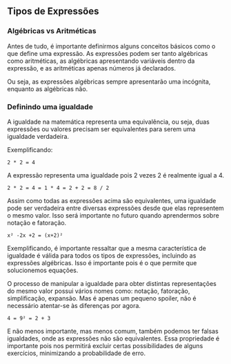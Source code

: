 ## Tipos de Expressões
### Algébricas vs Aritméticas

Antes de tudo, é importante definirmos alguns conceitos básicos como o que define uma expressão. As expressões podem ser tanto algébricas como aritméticas, as algébricas apresentando variáveis dentro da expressão, e as aritméticas apenas números já declarados.

Ou seja, as expressões algébricas sempre apresentarão uma incógnita, enquanto as algébricas não.

### Definindo uma igualdade

A igualdade na matemática representa uma equivalência, ou seja, duas expressões ou valores precisam ser equivalentes para serem uma igualdade verdadeira.

Exemplificando:

```2 * 2 = 4```

A expressão representa uma igualdade pois 2 vezes 2 é realmente igual a 4.

```2 * 2 = 4 = 1 * 4 = 2 + 2 = 8 / 2```

Assim como todas as expressões acima são equivalentes, uma igualdade pode ser verdadeira entre diversas expressões desde que elas representem o mesmo valor. Isso será importante no futuro quando aprendermos sobre notação e fatoração.

```x² -2x +2 = (x+2)²```

Exemplificando, é importante ressaltar que a mesma característica de igualdade é válida para todos os tipos de expressões, incluindo as expressões algébricas. Isso é importante pois é o que permite que solucionemos equações.

O processo de manipular a igualdade para obter distintas representações do mesmo valor possui vários nomes como: notação, fatoração, simplificação, expansão.
Mas é apenas um pequeno spoiler, não é necessário atentar-se às diferenças por agora.

```4 = 9² = 2 + 3```

E não menos importante, mas menos comum, também podemos ter falsas igualdades, onde as expressões não são equivalentes. Essa propriedade é importante pois nos permitirá excluir certas possibilidades de alguns exercícios, minimizando a probabilidade de erro.
